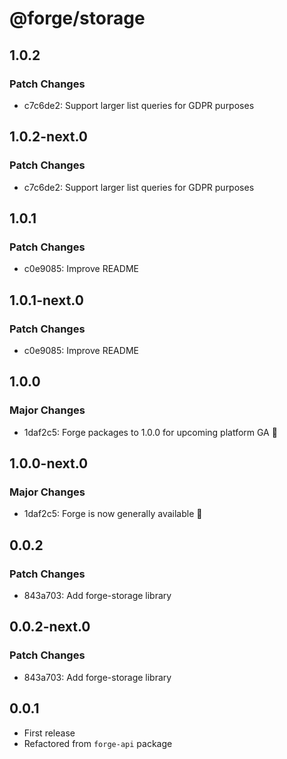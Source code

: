 # @forge/storage

## 1.0.2

### Patch Changes

- c7c6de2: Support larger list queries for GDPR purposes

## 1.0.2-next.0

### Patch Changes

- c7c6de2: Support larger list queries for GDPR purposes

## 1.0.1

### Patch Changes

- c0e9085: Improve README

## 1.0.1-next.0

### Patch Changes

- c0e9085: Improve README

## 1.0.0

### Major Changes

- 1daf2c5: Forge packages to 1.0.0 for upcoming platform GA 🎉

## 1.0.0-next.0

### Major Changes

- 1daf2c5: Forge is now generally available 🎉

## 0.0.2

### Patch Changes

- 843a703: Add forge-storage library

## 0.0.2-next.0

### Patch Changes

- 843a703: Add forge-storage library

## 0.0.1

- First release
- Refactored from `forge-api` package
